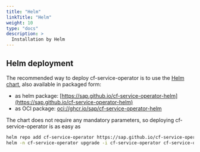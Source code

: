 ```yaml
---
title: "Helm"
linkTitle: "Helm"
weight: 10
type: "docs"
description: >
  Installation by Helm
---
```


## Helm deployment

The recommended way to deploy cf-service-operator is to use the [Helm chart](https://github.com/sap/cf-service-operator-helm),
also available in packaged form:
- as helm package: [https://sap.github.io/cf-service-operator-helm](https://sap.github.io/cf-service-operator-helm)
- as OCI package: [oci://ghcr.io/sap/cf-service-operator-helm](oci://ghcr.io/sap/cf-service-operator-helm)

The chart does not require any mandatory parameters, so deploying cf-service-operator is as easy as

```bash
helm repo add cf-service-operator https://sap.github.io/cf-service-operator-helm
helm -n cf-service-operator upgrade -i cf-service-operator cf-service-operator/cf-service-operator
```
